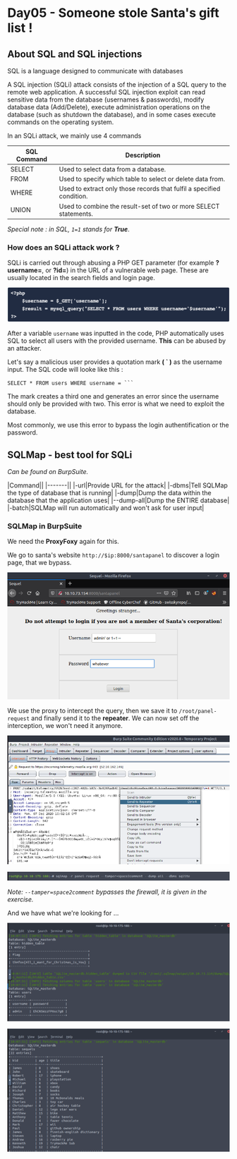# Day05 - Someone stole Santa's gift list !

## About SQL and SQL injections

SQL is a language designed to communicate with databases

A SQL injection (SQLi) attack consists of the injection of a SQL query to the remote web application. A successful SQL injection exploit can read sensitive data from the database (usernames & passwords), modify database data (Add/Delete), execute administration operations on the database (such as shutdown the database), and in some cases execute commands on the operating system.

In an SQLi attack, we mainly use 4 commands

| SQL Command | Description |
|-------------|-------------|
| SELECT | Used to select data from a database.|
| FROM | Used to specify which table to select or delete data from.|
| WHERE | Used to extract only those records that fulfil a specified condition.|
| UNION | Used to combine the result-set of two or more SELECT statements.|

*Special note : in SQL, `1=1` stands for __True__*.

### How does an SQLi attack work ?

SQLi is carried out through abusing a PHP GET parameter (for example __?username=__, or __?id=__) in the URL of a vulnerable web page. These are usually located in the search fields and login page.

![exemple-php](https://github.com/oghobhainn/TryHackMe/blob/main/images/adventofcyber/day05/exemple-php.png)

After a variable `username` was inputted in the code, PHP automatically uses SQL to select all users with the provided username. __This__ can be abused by an attacker.

Let's say a malicious user provides a quotation mark __( ` )__ as the username input. The SQL code will looke like this :

```
SELECT * FROM users WHERE username = ```
```

The mark creates a third one and generates an error since the username should only be provided with two. This error is what we need to exploit the database.

Most commonly, we use this error to bypass the login authentification or the password.

## SQLMap - best tool for SQLi
*Can be found on BurpSuite.*

|Command||
|-------||
|-url|Provide URL for the attack|
|-dbms|Tell SQLMap the type of database that is running|
|-dump|Dump the data within the database that the application uses|
|--dump-all|Dump the ENTIRE database|
|-batch|SQLMap will run automatically and won't ask for user input|

### SQLMap in BurpSuite

We need the __ProxyFoxy__ again for this.

We go to santa's website `http://$ip:8000/santapanel` to discover a login page, that we bypass.

![santa-panel](https://github.com/oghobhainn/TryHackMe/blob/main/images/adventofcyber/day05/santa-panel.png)

We use the proxy to intercept the query, then we save it to `/root/panel-request` and finally send it to the __repeater__. We can now set off the interception, we won't need it anymore.

![proxy-repeater](https://github.com/oghobhainn/TryHackMe/blob/main/images/adventofcyber/day05/proxy-repeater.png)

![sqlmap](https://github.com/oghobhainn/TryHackMe/blob/main/images/adventofcyber/day05/sqlmap.png)

*Note: `--tamper=space2comment` bypasses the firewall, it is given in the exercise.*

And we have what we're looking for ...


![sql-results1](https://github.com/oghobhainn/TryHackMe/blob/main/images/adventofcyber/day05/sql-results1.png)

![sql-results2](https://github.com/oghobhainn/TryHackMe/blob/main/images/adventofcyber/day05/sql-results2.png)
